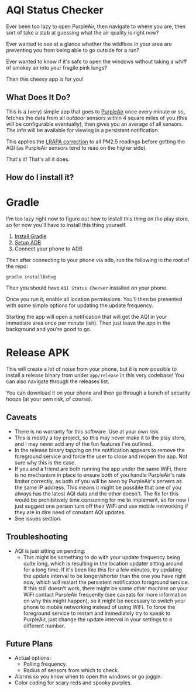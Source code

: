AQI Status Checker
==================

Ever been too lazy to open PurpleAir, then navigate to where you are, then sort
of take a stab at guessing what the air quality is right now?

Ever wanted to see at a glance whether the wildfires in your area are preventing
you from being able to go outside for a run?

Ever wanted to know if it's safe to open the windows without taking a whiff of
smokey air into your fragile pink lungs?

Then this cheesy app is for you!

## What Does It Do?

This is a (very) simple app that goes to [PurpleAir](https://www.purpleair.com)
once every minute or so, fetches the data from all _outdoor_ sensors within 4
square miles of you (this will be configurable eventually), then gives you an
average of all sensors. The info will be available for viewing in a persistent
notification.

This applies the [LRAPA correction](http://lrapa.org/DocumentCenter/View/4147/PurpleAir-Correction-Summary)
to all PM2.5 readings before getting the AQI (as PurpleAir sensors tend to read
on the higher side).

That's it! That's all it does.

## How do I install it?

# Gradle

I'm too lazy right now to figure out how to install this thing on the play
store, so for now you'll have to install this thing yourself.

1. [Install Gradle](https://gradle.org/install/)
2. [Setup ADB](https://developer.android.com/studio/command-line/adb)
3. Connect your phone to ADB

Then after connecting to your phone via adb, run the following in the root of
the repo:

```shell
gradle installDebug
```

Then you should have `AQI Status Checker` installed on your phone.

Once you run it, enable all location permissions. You'll then be presented with
some simple options for updating the update frequency.

Starting the app will open a notification that will get the AQI in your
immediate area once per minute (ish). Then just leave the app in the background
and you're good to go.

# Release APK

This will create a lot of noise from your phone, but it is now possible to
install a release binary from under `app/release` in this very codebase! You can
also navigate through the releases list.

You can download it on your phone and then go through a bunch of security hoops
(at your own risk, of course).

## Caveats

* There is no warranty for this software. Use at your own risk.
* This is mostly a toy project, so this may never make it to the play store, and
  I may never add any of the fun features I've outlined.
* In the release binary tapping on the notification appears to remove the
  foreground service and force the user to close and reopen the app. Not sure
  why this is the case.
* If you and a friend are both running the app under the same WiFi, there is no
  mechanism in place to ensure both of you handle PurpleAir's rate limiter
  correctly, as both of you will be seen by PurpleAir's servers as the same IP
  address. This means it might be possible that one of you always has the latest
  AQI data and the other doesn't. The fix for this would be prohibitively time
  consuming for me to implement, so for now I just suggest one person turn off
  their WiFi and use mobile networking if they are in dire need of constant AQI
  updates.
* See issues section.

## Troubleshooting

* AQI is just sitting on pending:
  * This might be something to do with your update frequency being quite long,
    which is resulting in the location updater sitting around for a long time.
    If it's been like this for a few minutes, try updating the update interval
    to be longer/shorter than the one you have right now, which will restart
    the persistent notification foreground service. If this still doesn't work,
    there might be some other machine on your WiFi contact PurpleAir frequently
    (see caveats for more information on why this might happen), so it might be
    necessary to switch your phone to mobile networking instead of using WiFi.
    To force the foreground service to restart and immediately try to speak to
    PurpleAir, just change the update interval in your settings to a different
    number.

## Future Plans

* Actual options:
  * Polling frequency.
  * Radius of sensors from which to check.
* Alarms so you know when to open the windows or go joggin.
* Color coding for scary reds and spooky purples.
